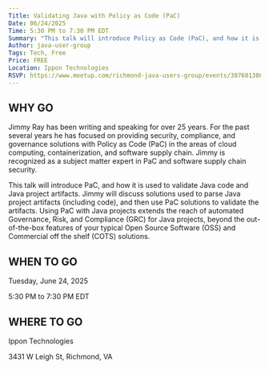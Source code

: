 ```yaml
---
Title: Validating Java with Policy as Code (PaC)
Date: 06/24/2025
Time: 5:30 PM to 7:30 PM EDT
Summary: "This talk will introduce Policy as Code (PaC), and how it is used to validate Java code and Java project artifacts. Jimmy will discuss solutions used to parse Java project artifacts (including code), and then use PaC solutions to validate the artifacts. Using PaC with Java projects extends the reach of automated Governance, Risk, and Compliance (GRC) for Java projects, beyond the out-of-the-box features of your typical Open Source Software (OSS) and Commercial off the shelf (COTS) solutions."
Author: java-user-group
Tags: Tech, Free
Price: FREE
Location: Ippon Technologies
RSVP: https://www.meetup.com/richmond-java-users-group/events/307601386
---
```


## WHY GO

Jimmy Ray has been writing and speaking for over 25 years. For the past several years he has focused on providing security, compliance, and governance solutions with Policy as Code (PaC) in the areas of cloud computing, containerization, and software supply chain. Jimmy is recognized as a subject matter expert in PaC and software supply chain security.

This talk will introduce PaC, and how it is used to validate Java code and Java project artifacts. Jimmy will discuss solutions used to parse Java project artifacts (including code), and then use PaC solutions to validate the artifacts. Using PaC with Java projects extends the reach of automated Governance, Risk, and Compliance (GRC) for Java projects, beyond the out-of-the-box features of your typical Open Source Software (OSS) and Commercial off the shelf (COTS) solutions.

## WHEN TO GO

Tuesday, June 24, 2025

5:30 PM to 7:30 PM EDT

## WHERE TO GO

Ippon Technologies

3431 W Leigh St, Richmond, VA
